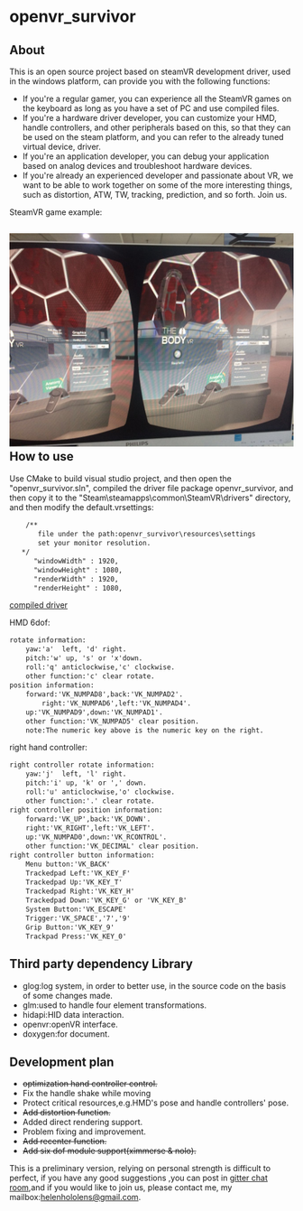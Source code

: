 openvr_survivor							
===============

About
-----
This is an open source project based on steamVR development driver, used in the windows platform, can provide you with the following functions:

 - If you're a regular gamer, you can experience all the SteamVR games on the keyboard as long as you have a set of PC and use compiled files.
 - If you're a hardware  driver developer, you can customize your HMD, handle controllers, and other peripherals based on this, so that they can be used on the steam platform, and you can refer to the already tuned virtual device, driver.
 - If you're an application developer, you can debug your application based on analog devices and troubleshoot hardware devices.
 - If you're already an experienced developer and passionate about VR, we want to be able to work together on some of the more interesting things, such as distortion, ATW, TW, tracking, prediction, and so forth. Join us.

SteamVR game example:

![the_body_vr](https://github.com/HelenXR/Documents/blob/master/picture/openvr_survivor_the_body_game.jpg)
How to use
----------
Use CMake to build visual studio project, and then open the "openvr_survivor.sln", compiled the driver file package openvr_survivor, and then copy it to the "Steam\steamapps\common\SteamVR\drivers" directory, and then modify the default.vrsettings:

```
    /**
       file under the path:openvr_survivor\resources\settings
       set your monitor resolution.
   */
      "windowWidth" : 1920,
      "windowHeight" : 1080,
      "renderWidth" : 1920,
      "renderHeight" : 1080,
```

[compiled driver](https://github.com/HelenXR/Documents/blob/master/package/openvr_survivor.rar)

HMD 6dof:
```
rotate information:
	yaw:'a'  left, 'd' right.
	pitch:'w' up, 's' or 'x'down.
	roll:'q' anticlockwise,'c' clockwise.
	other function:'c' clear rotate.
position information:
	forward:'VK_NUMPAD8',back:'VK_NUMPAD2'.
    	right:'VK_NUMPAD6',left:'VK_NUMPAD4'.
	up:'VK_NUMPAD9',down:'VK_NUMPAD1'.
	other function:'VK_NUMPAD5' clear position.
	note:The numeric key above is the numeric key on the right.
```
right hand controller:
```
right controller rotate information:
	yaw:'j'  left, 'l' right.
	pitch:'i' up, 'k' or ',' down.
	roll:'u' anticlockwise,'o' clockwise.
	other function:'.' clear rotate.
right controller position information:
	forward:'VK_UP',back:'VK_DOWN'.
	right:'VK_RIGHT',left:'VK_LEFT'.
	up:'VK_NUMPAD0',down:'VK_RCONTROL'.
	other function:'VK_DECIMAL' clear position.
right controller button information:
	Menu button:'VK_BACK'
	Trackedpad Left:'VK_KEY_F'
	Trackedpad Up:'VK_KEY_T'
	Trackedpad Right:'VK_KEY_H'
	Trackedpad Down:'VK_KEY_G' or 'VK_KEY_B'
	System Button:'VK_ESCAPE'
	Trigger:'VK_SPACE','7','9'
	Grip Button:'VK_KEY_9'
	Trackpad Press:'VK_KEY_0'
```

Third party dependency Library
------------------------------
- glog:log system, in order to better use, in the source code on the basis of some changes made.
- glm:used to handle four element transformations.
- hidapi:HID data interaction.
- openvr:openVR interface.
- doxygen:for document.

Development plan
----------------
- ~~optimization hand controller control.~~
- Fix the handle shake while moving
- Protect critical resources,e.g.HMD's pose and handle controllers' pose.
- ~~Add distortion function.~~
- Added direct rendering support.
- Problem fixing and improvement.
- ~~Add recenter function.~~
- ~~Add six dof module support(ximmerse & nolo).~~

This is a preliminary version, relying on personal strength is difficult to perfect, if you have any good suggestions ,you can post in [gitter chat room](https://gitter.im/openvr_survivor/Lobby),and if you would like to join us, please contact me, my mailbox:helenhololens@gmail.com. 
